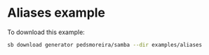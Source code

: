 # Aliases example

To download this example:

```bash
sb download generator pedsmoreira/samba --dir examples/aliases
```
